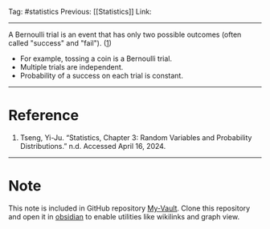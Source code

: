Tag: #statistics 
Previous: [[Statistics]]
Link: 

---

A Bernoulli trial is an event that has only two possible outcomes (often called "success" and "fail"). (<u>1</u>)

- For example, tossing a coin is a Bernoulli trial.
- Multiple trials are independent.
- Probability of a success on each trial is constant.

---

# Reference

1. Tseng, Yi-Ju. “Statistics, Chapter 3: Random Variables and Probability Distributions.” n.d. Accessed April 16, 2024.

---

# Note

This note is included in GitHub repository [My-Vault](https://github.com/LittleD3092/My-Vault.git). Clone this repository and open it in [obsidian](https://obsidian.md/) to enable utilities like wikilinks and graph view.